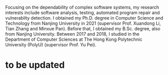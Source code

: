 Focusing on the dependability of complex software systems, my research interests include software analysis, testing, automated program repair and vulnerablity detection. I obtained my Ph.D. degree in Computer Science and Technology from Nanjing University in 2021 (supervisor Prof. Xuandong Li, Tian Zhang and Minxue Pan). Before that, I obtained my B.Sc. degree, also from Nanjing University. Between 2017 and 2018, I studied in the Department of Computer Sciences at The Hong Kong Polytechnic University (PolyU) (supervisor Prof. Yu Pei).


to be updated 
============
